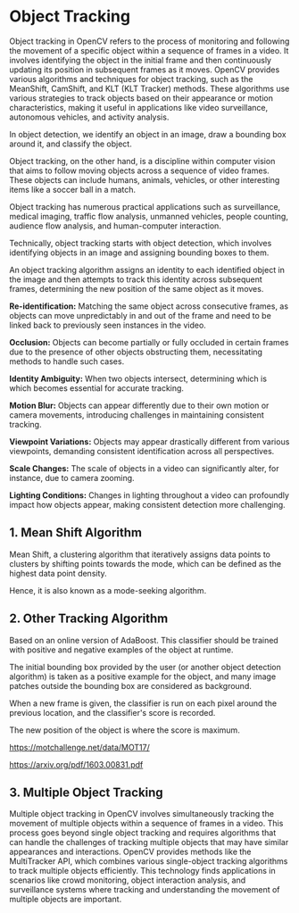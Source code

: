 # Object Tracking

Object tracking in OpenCV refers to the process of monitoring and following the movement of a specific object within a sequence of frames in a video. It involves identifying the object in the initial frame and then continuously updating its position in subsequent frames as it moves. OpenCV provides various algorithms and techniques for object tracking, such as the MeanShift, CamShift, and KLT (KLT Tracker) methods. These algorithms use various strategies to track objects based on their appearance or motion characteristics, making it useful in applications like video surveillance, autonomous vehicles, and activity analysis.

In object detection, we identify an object in an image, draw a bounding box around it, and classify the object. 

Object tracking, on the other hand, is a discipline within computer vision that aims to follow moving objects across a sequence of video frames. These objects can include humans, animals, vehicles, or other interesting items like a soccer ball in a match.

Object tracking has numerous practical applications such as surveillance, medical imaging, traffic flow analysis, unmanned vehicles, people counting, audience flow analysis, and human-computer interaction.

Technically, object tracking starts with object detection, which involves identifying objects in an image and assigning bounding boxes to them.

An object tracking algorithm assigns an identity to each identified object in the image and then attempts to track this identity across subsequent frames, determining the new position of the same object as it moves.

**Re-identification:** Matching the same object across consecutive frames, as objects can move unpredictably in and out of the frame and need to be linked back to previously seen instances in the video.

**Occlusion:** Objects can become partially or fully occluded in certain frames due to the presence of other objects obstructing them, necessitating methods to handle such cases.

**Identity Ambiguity:** When two objects intersect, determining which is which becomes essential for accurate tracking.

**Motion Blur:** Objects can appear differently due to their own motion or camera movements, introducing challenges in maintaining consistent tracking.

**Viewpoint Variations:** Objects may appear drastically different from various viewpoints, demanding consistent identification across all perspectives.

**Scale Changes:** The scale of objects in a video can significantly alter, for instance, due to camera zooming.

**Lighting Conditions:** Changes in lighting throughout a video can profoundly impact how objects appear, making consistent detection more challenging.

## 1. Mean Shift Algorithm

Mean Shift, a clustering algorithm that iteratively assigns data points to clusters by shifting points towards the mode, which can be defined as the highest data point density.

Hence, it is also known as a mode-seeking algorithm.

## 2. Other Tracking Algorithm

Based on an online version of AdaBoost.
This classifier should be trained with positive and negative examples of the object at runtime.

The initial bounding box provided by the user (or another object detection algorithm) is taken as a positive example for the object, and many image patches outside the bounding box are considered as background.

When a new frame is given, the classifier is run on each pixel around the previous location, and the classifier's score is recorded.

The new position of the object is where the score is maximum.

https://motchallenge.net/data/MOT17/

https://arxiv.org/pdf/1603.00831.pdf

## 3. Multiple Object Tracking

Multiple object tracking in OpenCV involves simultaneously tracking the movement of multiple objects within a sequence of frames in a video. This process goes beyond single object tracking and requires algorithms that can handle the challenges of tracking multiple objects that may have similar appearances and interactions. OpenCV provides methods like the MultiTracker API, which combines various single-object tracking algorithms to track multiple objects efficiently. This technology finds applications in scenarios like crowd monitoring, object interaction analysis, and surveillance systems where tracking and understanding the movement of multiple objects are important.
